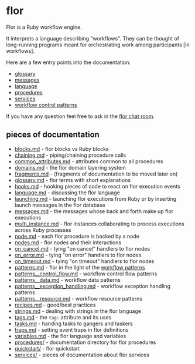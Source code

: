 
# flor

Flor is a Ruby workflow engine.

It interprets a language describing "workflows". They can be thought of long-running programs meant for orchestrating work among participants \[in workflows\].

Here are a few entry points into the documentation:

* [glossary](glossary.md)
* [messages](messages.md)
* [language](language.md)
* [procedures](procedures/)
* [services](services/)
* [workflow control patterns](patterns.md)

If you have any question feel free to ask in the [flor chat room](https://gitter.im/floraison/flor).


## pieces of documentation

* [blocks.md](blocks.md) - flor blocks vs Ruby blocks
* [chaining.md](chaining.md) - piping/chaining procedure calls
* [common_attributes.md](common_attributes.md) - attributes common to all procedures
* [domains.md](domains.md) - the flor domain layering system
* [fragments.md](fragments.md) - (fragments of documentation to be moved later on)
* [glossary.md](glossary.md) - flor terms with short explanations
* [hooks.md](hooks.md) - hooking pieces of code to react on flor execution events
* [language.md](language.md) - discussing the flor language
* [launching.md](launching.md) - launching flor executions from Ruby or by inserting launch messages in the flor database
* [messages.md](messages.md) - the messages whose back and forth make up flor executions
* [multi_instance.md](multi_instance.md) - flor instances collaborating to process executions across Ruby processes
* [node.md](node.md) - each flor procedure is backed by a node
* [nodes.md](nodes.md) - flor nodes and their interactions
* [on_cancel.md](on_cancel.md) - tying "on cancel" handlers to flor nodes
* [on_error.md](on_error.md) - tying "on error" handlers to flor nodes
* [on_timeout.md](on_timeout.md) - tying "on timeout" handlers to flor nodes
* [patterns.md](patterns.md) - flor in the light of the [workflow patterns](http://www.workflowpatterns.com)
* [patterns__control_flow.md](patterns__control_flow.md) - workflow control flow patterns
* [patterns__data.md](patterns__data.md) - workflow data patterns
* [patterns__exception_handling.md](patterns__exception_handling.md) - workflow exception handling patterns
* [patterns__resource.md](patterns__resource.md) - workflow resource patterns
* [recipes.md](recipes.md) - good/best practices
* [strings.md](strings.md) - dealing with strings in the flor language
* [tags.md](tags.md) - the `tag:` attribute and its uses
* [tasks.md](tasks.md) - handing tasks to gangers and taskers
* [traps.md](traps.md) - setting event traps in flor definitions
* [variables.md](variables.md) - the flor language and variables
* [procedures/](procedures) - documentation directory for flor procedures
* [quickstart/](quickstart) - flor quickstart
* [services/](services) - pieces of documentation about flor services

